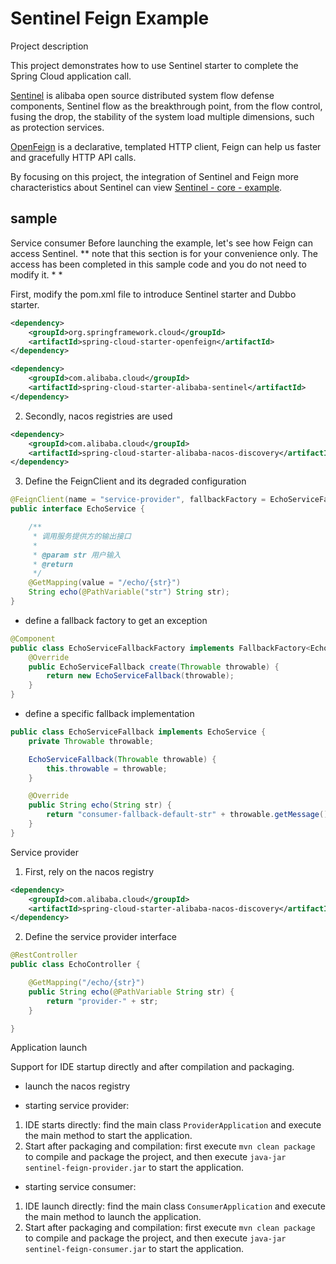 # Sentinel Feign Example

Project description

This project demonstrates how to use Sentinel starter to complete the Spring Cloud application call.

[Sentinel](https://github.com/alibaba/Sentinel) is alibaba open source distributed system flow defense components, Sentinel flow as the breakthrough point, from the flow control, fusing the drop, the stability of the system load multiple dimensions, such as protection services.

[OpenFeign](https://github.com/spring-cloud/spring-cloud-openfeign) is a declarative, templated HTTP client, Feign can help us faster and gracefully HTTP API calls.

By focusing on this project, the integration of Sentinel and Feign more characteristics about Sentinel can view [Sentinel - core - example](https://github.com/alibaba/spring-cloud-alibaba/tree/master/steam-cloud/sentinel/sentinel-core).

## sample

Service consumer
Before launching the example, let's see how Feign can access Sentinel.
** note that this section is for your convenience only. The access has been completed in this sample code and you do not need to modify it. * *

First, modify the pom.xml file to introduce Sentinel starter and Dubbo starter.

```xml
<dependency>
    <groupId>org.springframework.cloud</groupId>
    <artifactId>spring-cloud-starter-openfeign</artifactId>
</dependency>

<dependency>
    <groupId>com.alibaba.cloud</groupId>
    <artifactId>spring-cloud-starter-alibaba-sentinel</artifactId>
</dependency>

```
2. Secondly, nacos registries are used

```xml
<dependency>
    <groupId>com.alibaba.cloud</groupId>
    <artifactId>spring-cloud-starter-alibaba-nacos-discovery</artifactId>
</dependency>
```

3. Define the FeignClient and its degraded configuration

```java
@FeignClient(name = "service-provider", fallbackFactory = EchoServiceFallbackFactory.class)
public interface EchoService {

    /**
     * 调用服务提供方的输出接口
     *
     * @param str 用户输入
     * @return
     */
    @GetMapping(value = "/echo/{str}")
    String echo(@PathVariable("str") String str);
}
```
- define a fallback factory to get an exception

```java
@Component
public class EchoServiceFallbackFactory implements FallbackFactory<EchoServiceFallback> {
    @Override
    public EchoServiceFallback create(Throwable throwable) {
        return new EchoServiceFallback(throwable);
    }
}
```

- define a specific fallback implementation
```java
public class EchoServiceFallback implements EchoService {
    private Throwable throwable;

    EchoServiceFallback(Throwable throwable) {
        this.throwable = throwable;
    }

    @Override
    public String echo(String str) {
        return "consumer-fallback-default-str" + throwable.getMessage();
    }
}
```
Service provider

1. First, rely on the nacos registry

```xml
<dependency>
    <groupId>com.alibaba.cloud</groupId>
    <artifactId>spring-cloud-starter-alibaba-nacos-discovery</artifactId>
</dependency>
```


2. Define the service provider interface

```java
@RestController
public class EchoController {

    @GetMapping("/echo/{str}")
    public String echo(@PathVariable String str) {
        return "provider-" + str;
    }

}
```

Application launch


Support for IDE startup directly and after compilation and packaging.

- launch the nacos registry

- starting service provider:

1. IDE starts directly: find the main class `ProviderApplication` and execute the main method to start the application.
2. Start after packaging and compilation: first execute `mvn clean package` to compile and package the project, and then execute `java-jar sentinel-feign-provider.jar` to start the application.

- starting service consumer:

1. IDE launch directly: find the main class `ConsumerApplication` and execute the main method to launch the application.
2. Start after packaging and compilation: first execute `mvn clean package` to compile and package the project, and then execute `java-jar sentinel-feign-consumer.jar` to start the application.